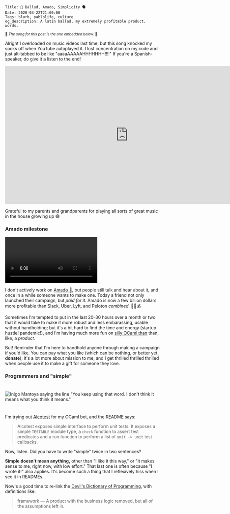     Title: 💌 Ballad, Amado, Simplicity 🗣
    Date: 2020-03-22T21:00:00
    Tags: blurb, pablolife, culture
    og_description: A latin ballad, my extremely profitable product, words.

<small>🎵 <em>The song for this post is the one embedded below.</em> 🎵</small>

Alright I overloaded on music videos last time, but this song knocked my socks
off when YouTube autoplayed it. I lost concentration on my code and just
alt-tabbed to be like "aaaaAAAAAHHHHHHH!!!!" If you're a Spanish-speaker, do
give it a listen to the end!

<iframe width="800" height="450" src="https://www.youtube-nocookie.com/embed/F1Y18jJFe70" frameborder="0" allow="accelerometer; autoplay; encrypted-media; gyroscope; picture-in-picture" allowfullscreen></iframe>

Grateful to my parents and grandparents for playing all sorts of great music
in the house growing up 😄

### Amado milestone
<video autoplay loop><source src="/img/2020/3/make_it_rain.mp4" type="video/mp4"></video>

I don't actively work on [Amado 💌][1], but people still talk and hear about it,
and once in a while someone wants to make one. Today a friend not only launched
their campaign, but _paid for it._ Amado is now a few billion dollars more
profitable than Slack, Uber, Lyft, and Peloton _combined._ 💸🤑💰

Sometimes I'm tempted to put in the last 20-30 hours over a month or two that it
would take to make it more robust and less embarassing, usable without
handholding; but it's a bit hard to find the time and energy (startup hustle!
pandemic!), and I'm having much more fun on [silly OCaml than][2] than, like, a
_product._

But! Reminder that I'm here to handhold anyone through making a campaign if
you'd like. You can pay what you like (which can be nothing, or better yet,
**donate**); it's a lot more about mission to me, and I get thrilled thrilled
thrilled when people use it to make a gift for someone they love.

### Programmers and "simple"

<div class="caption-img-block" style="margin: 25px auto">
<img src="/img/2020/3/inigo.jpg" alt="Inigo Mantoya saying the line &quot;You keep using that word. I don't think it means what you think it means.&quot;" style="margin: 15px auto;" />
</div>

I'm trying out [Alcotest][3] for my OCaml bot, and the README says:

> Alcotest exposes simple interface to perform unit tests. It exposes a simple
> `TESTABLE` module type, a `check` function to assert test predicates and a run
> function to perform a list of `unit -> unit` test callbacks.

Now, listen. Did you have to write "simple" twice in two sentences?

**Simple doesn't mean anything,** other than "I like it this way," or "it makes
sense to me, right now, with low effort." That last one is often because
"I wrote it!" also applies. It's become such a thing that I reflexively hiss
when I see it in READMEs.

Now's a good time to re-link the [Devil's Dictionary of Programming][4], with
definitions like:

> framework — A product with the business logic removed, but all of the
> assumptions left in.

   [1]: https://amado.app
   [2]: https://hg.sr.ht/~srpablo/panacea
   [3]: https://github.com/mirage/alcotest
   [4]: https://programmingisterrible.com/post/65781074112/devils-dictionary-of-programming
